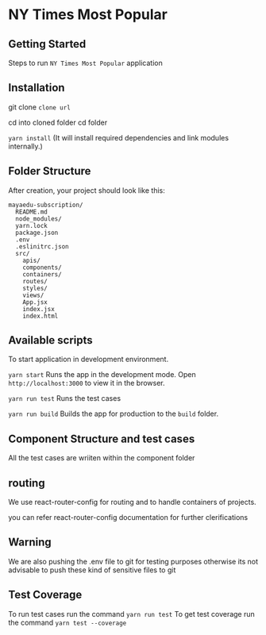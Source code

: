 # NY Times Most Popular

## Getting Started

Steps to run `NY Times Most Popular` application

## Installation

git clone `clone url`

cd into cloned folder
cd folder

`yarn install`
(It will install required dependencies and link modules internally.)

## Folder Structure

After creation, your project should look like this:

```
mayaedu-subscription/
  README.md
  node_modules/
  yarn.lock
  package.json
  .env
  .eslinitrc.json
  src/
    apis/
    components/
    containers/
    routes/
    styles/
    views/
    App.jsx
    index.jsx
    index.html
```

## Available scripts

To start application in development environment.

`yarn start`
Runs the app in the development mode. Open `http://localhost:3000` to view it in the browser.

`yarn run test`
Runs the test cases

`yarn run build`
Builds the app for production to the `build` folder.

## Component Structure and test cases

All the test cases are wriiten within the component folder

## routing

We use react-router-config for routing and to handle containers of projects.

you can refer react-router-config documentation for further clerifications

## Warning

We are also pushing the .env file to git for testing purposes otherwise its not advisable to push these kind of sensitive files to git

## Test Coverage

To run test cases run the command `yarn run test`
To get test coverage run the command `yarn test --coverage`
